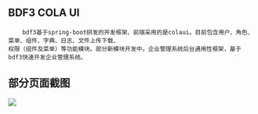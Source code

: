 BDF3 COLA UI
----------
        bdf3基于spring-boot研发的开发框架、前端采用的是colaui。目前包含用户、角色、菜单、组件、字典、日志、文件上传下载、
    权限（组件及菜单）等功能模块。部分新模块开发中。企业管理系统后台通用性框架，基于bdf3快速开发企业管理系统。

部分页面截图
-------------

![](https://github.com/yxlbstek/bdf3-colaui/src/main/resources/static/resources/images/1.jpg)
